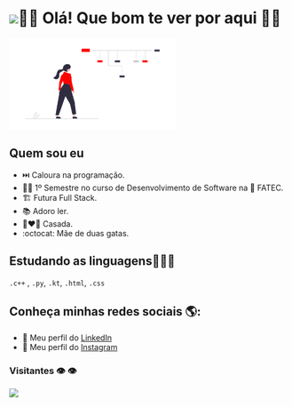 <h1><img src="https://raw.githubusercontent.com/iampavangandhi/iampavangandhi/master/gifs/Hi.gif" width="30px">🕵️‍♀️ Olá! Que bom te ver por aqui 🙋‍♀️</h1>
<img align ="center" src = "carrer.png" width="300px" />

## Quem sou eu
- ⏭️ Caloura na programação.
- 👩‍🎓 1º Semestre no curso de Desenvolvimento de Software na 🏫 FATEC.
- 🏗️ Futura Full Stack.
- 📚 Adoro ler.
- 👩‍❤️‍👨 Casada.
- :octocat: Mãe de duas gatas.

## Estudando as linguagens:construction_worker_woman:🦖 
`.c++` , `.py`, `.kt`, `.html`, `.css`

## Conheça minhas redes sociais 🌎:
- 💼 Meu perfil do <a href="https://www.linkedin.com/in/paulademelo/">LinkedIn</a>
- 💃 Meu perfil do <a href="https://www.instagram.com/paulameloti/">Instagram</a>

### Visitantes 👁️ 👁️  
  <img alingn="center" src="https://profile-counter.glitch.me/paulademelo/count.svg" />
   
<!--
**paulademelo/paulademelo** is a ✨ _special_ ✨ repository because its `README.md` (this file) appears on your GitHub profile.

Here are some ideas to get you started:

- 🔭 I’m currently working on ...
- 🌱 I’m currently learning ...
- 👯 I’m looking to collaborate on ...
- 🤔 I’m looking for help with ...
- 💬 Ask me about ...
- 📫 How to reach me: ...
- 😄 Pronouns: ...
- ⚡ Fun fact: ...
-->
